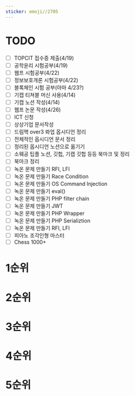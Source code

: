 ```yaml
---
sticker: emoji//2705
---
```

# TODO
- [ ] TOPCIT 접수증 제출(4/19)
- [ ] 공학윤리 시험공부(4/19)
- [ ] 웹프 시험공부(4/22)
- [ ] 정보보호개론 시험공부(4/22)
- [ ] 블록체인 시험 공부(아마 4/23?)
- [ ] 기캡 티쳐블 머신 사용(4/14)
- [ ] 기캡 노션 작성(4/14)
- [ ] 웹프 논문 작성(4/26)
- [ ] ICT 신청
- [ ] 상상기업 문서작성
- [ ] 드림핵 over3 롸업 옵시디언 정리
- [ ] 전체적인 옵시디언 문서 정리
- [ ] 정리된 옵시디언 노션으로 옮기기
- [ ] 소웨공 팁플 노션, 깃헙, 기캡 깃헙 등등 북마크 및 정리
- [ ] 북마크 정리
- [ ] 녹온 문제 만들기 RFI, LFI
- [ ] 녹온 문제 만들기 Race Condition
- [ ] 녹온 문제 만들기 OS Command Injection
- [ ] 녹온 문제 만들기 eval()
- [ ] 녹온 문제 만들기 PHP filter chain
- [ ] 녹온 문제 만들기 JWT
- [ ] 녹온 문제 만들기 PHP Wrapper
- [ ] 녹온 문제 만들기 PHP Serializtion
- [ ] 녹온 문제 만들기 RFI, LFI
- [ ] 피아노 조각인형 마스터
- [ ] Chess 1000+

# 1순위

# 2순위

# 3순위

# 4순위

# 5순위

